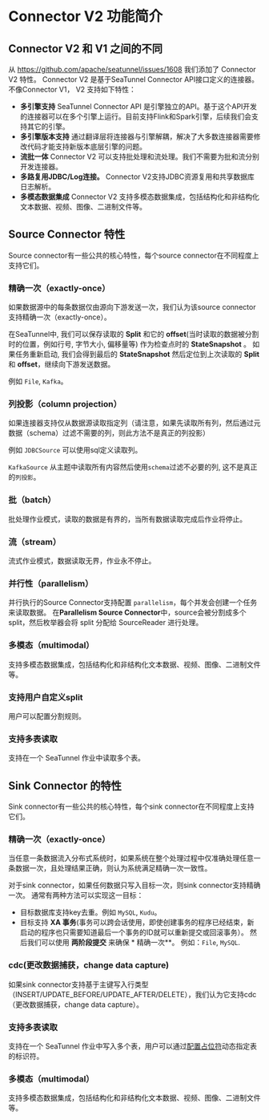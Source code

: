 # Connector V2 功能简介

## Connector V2 和 V1 之间的不同

从 https://github.com/apache/seatunnel/issues/1608 我们添加了 Connector V2 特性。
Connector V2 是基于SeaTunnel Connector API接口定义的连接器。不像Connector V1， V2 支持如下特性：

* **多引擎支持** SeaTunnel Connector API 是引擎独立的API。基于这个API开发的连接器可以在多个引擎上运行。目前支持Flink和Spark引擎，后续我们会支持其它的引擎。
* **多引擎版本支持** 通过翻译层将连接器与引擎解耦，解决了大多数连接器需要修改代码才能支持新版本底层引擎的问题。
* **流批一体** Connector V2 可以支持批处理和流处理。我们不需要为批和流分别开发连接器。
* **多路复用JDBC/Log连接。** Connector V2支持JDBC资源复用和共享数据库日志解析。
* **多模态数据集成** Connector V2 支持多模态数据集成，包括结构化和非结构化文本数据、视频、图像、二进制文件等。

## Source Connector 特性

Source connector有一些公共的核心特性，每个source connector在不同程度上支持它们。

### 精确一次（exactly-once）

如果数据源中的每条数据仅由源向下游发送一次，我们认为该source connector支持精确一次（exactly-once）。

在SeaTunnel中, 我们可以保存读取的 **Split** 和它的 **offset**(当时读取的数据被分割时的位置，例如行号, 字节大小, 偏移量等) 作为检查点时的 **StateSnapshot** 。 如果任务重新启动, 我们会得到最后的 **StateSnapshot**
然后定位到上次读取的 **Split** 和 **offset**，继续向下游发送数据。

例如 `File`, `Kafka`。

### 列投影（column projection）

如果连接器支持仅从数据源读取指定列（请注意，如果先读取所有列，然后通过元数据（schema）过滤不需要的列，则此方法不是真正的列投影）

例如 `JDBCSource` 可以使用sql定义读取列。

`KafkaSource` 从主题中读取所有内容然后使用`schema`过滤不必要的列, 这不是真正的`列投影`。

### 批（batch）

批处理作业模式，读取的数据是有界的，当所有数据读取完成后作业将停止。

### 流（stream）

流式作业模式，数据读取无界，作业永不停止。

### 并行性（parallelism）

并行执行的Source Connector支持配置 `parallelism`，每个并发会创建一个任务来读取数据。
在**Parallelism Source Connector**中，source会被分割成多个split，然后枚举器会将 split 分配给 SourceReader 进行处理。

### 多模态（multimodal）

支持多模态数据集成，包括结构化和非结构化文本数据、视频、图像、二进制文件等。

### 支持用户自定义split

用户可以配置分割规则。

### 支持多表读取

支持在一个 SeaTunnel 作业中读取多个表。

## Sink Connector 的特性

Sink connector有一些公共的核心特性，每个sink connector在不同程度上支持它们。

### 精确一次（exactly-once）

当任意一条数据流入分布式系统时，如果系统在整个处理过程中仅准确处理任意一条数据一次，且处理结果正确，则认为系统满足精确一次一致性。

对于sink connector，如果任何数据只写入目标一次，则sink connector支持精确一次。 通常有两种方法可以实现这一目标：

* 目标数据库支持key去重。例如 `MySQL`, `Kudu`。
* 目标支持 **XA 事务**(事务可以跨会话使用，即使创建事务的程序已经结束，新启动的程序也只需要知道最后一个事务的ID就可以重新提交或回滚事务）。 然后我们可以使用 **两阶段提交** 来确保 * 精确一次**。 例如：`File`, `MySQL`.

### cdc(更改数据捕获，change data capture)

如果sink connector支持基于主键写入行类型（INSERT/UPDATE_BEFORE/UPDATE_AFTER/DELETE），我们认为它支持cdc（更改数据捕获，change data capture）。

### 支持多表读取

支持在一个 SeaTunnel 作业中写入多个表，用户可以通过[配置占位符](./sink-options-placeholders.md)动态指定表的标识符。

### 多模态（multimodal）

支持多模态数据集成，包括结构化和非结构化文本数据、视频、图像、二进制文件等。
